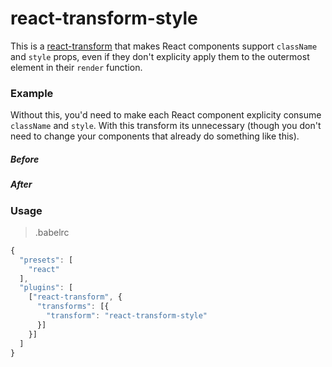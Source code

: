 # react-transform-style

This is a [react-transform](https://github.com/gaearon/babel-plugin-react-transform) that makes React components support `className` and `style` props, even if they don't explicity apply them to the outermost element in their `render` function.

### Example

Without this, you'd need to make each React component explicity consume `className` and `style`. With this transform its unnecessary (though you don't need to change your components that already do something like this).

##### Before

##### After

### Usage

> .babelrc

```js
{
  "presets": [
    "react"
  ],
  "plugins": [
    ["react-transform", {
      "transforms": [{
        "transform": "react-transform-style"
      }]
    }]
  ]
}
```
